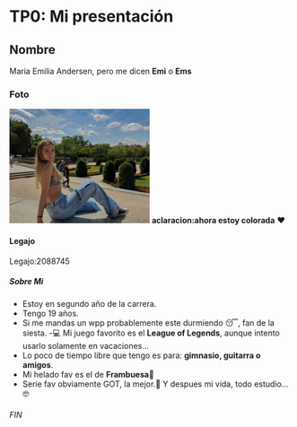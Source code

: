 # TP0: Mi presentación
## Nombre ##
Maria Emilia Andersen, pero me dicen **Emi** o **Ems**
### Foto ###
![foto](fotoemi.png)
**aclaracion:ahora estoy colorada** ❤️

#### Legajo ####
Legajo:2088745

##### Sobre Mi #####
- Estoy en segundo año de la carrera.
- Tengo 19 años.
- Si me mandas un wpp probablemente este durmiendo 😴, fan de la siesta.
-💻 Mi juego favorito es el **League of Legends**, aunque intento usarlo solamente en vacaciones...
- Lo poco de tiempo libre que tengo es para: **gimnasio, guitarra o amigos**.
- Mi helado fav es el de **Frambuesa**🫣
- Serie fav obviamente GOT, la mejor.🤗
Y despues mi vida, todo estudio... 🤓

###### FIN ######
